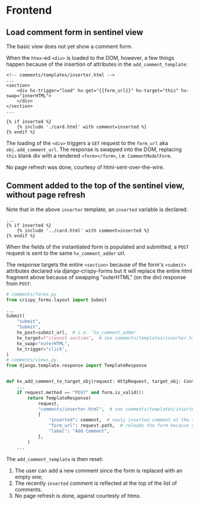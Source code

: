 # Frontend

## Load comment form in sentinel view

The basic view does not yet show a comment form.

When the `htmx`-ed `<div>` is loaded to the DOM, however, a few things happen because of the insertion of attributes in the `add_comment_template`:

```jinja
<!-- comments/templates/inserter.html -->
...
<section>
    <div hx-trigger="load" hx-get="{{form_url}}" hx-target="this" hx-swap="innerHTML">
    </div>
</section>
...

{% if inserted %}
    {% include './card.html' with comment=inserted %}
{% endif %}
```

The loading of the `<div>` triggers a `GET` request to the `form_url` aka `obj.add_comment_url`. The response is swapped into the DOM, replacing `this` blank div with a rendered `<form></form>`, i.e. `CommentModelForm`.

No page refresh was done, courtesy of html-sent-over-the-wire.

## Comment added to the top of the sentinel view, without page refresh

Note that in the above `inserter` template, an `inserted` variable is declared:

```jinja
...
{% if inserted %}
    {% include '../card.html' with comment=inserted %}
{% endif %}
```

When the fields of the instantiated form is populated and submitted, a `POST` request is sent to the same `hx_comment_adder` url.

The response targets the entire `<section>` because of the form's `<submit>` attributes declared via django-crispy-forms but it will replace the entire html fragment above because of swapping "outerHTML" (on the div) response from `POST`:

```python
# comments/forms.py
from crispy_forms.layout import Submit

...
Submit(
    "submit",
    "Submit",
    hx_post=submit_url,  # i.e. `hx_comment_adder`
    hx_target=f"closest section",  # see comments/templates/inserter.html
    hx_swap="outerHTML",
    hx_trigger="click",
)
# comments/views.py
from django.template.response import TemplateResponse


def hx_add_comment_to_target_obj(request: HttpRequest, target_obj: ContentType):
    ...
    if request.method == "POST" and form.is_valid():
        return TemplateResponse(
            request,
            "comments/inserter.html",  # see comments/templates/inserter.html
            {
                "inserted": comment,  # newly inserted comment at the top of the list of comments
                "form_url": request.path,  # reloads the form because of hx-trigger "load"
                "label": "Add Comment",
            },
        )
    ...
```

The `add_comment_template` is then reset:

1. The user can add a new comment since the form is replaced with an empty one;
2. The recently `inserted` comment is reflected at the top of the list of comments.
3. No page refresh is done, against courtesty of htmx.
